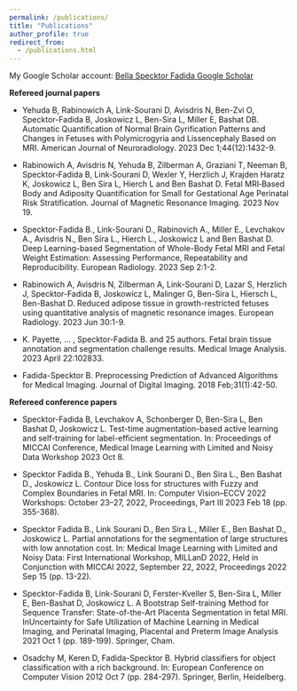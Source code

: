 ```yaml
---
permalink: /publications/
title: "Publications"
author_profile: true
redirect_from: 
  - /publications.html
---
```


My Google Scholar account: [Bella Specktor Fadida Google Scholar](https://scholar.google.com/citations?user=SFoiA_wAAAAJ&hl=en&oi=ao)

**Refereed journal papers**
- Yehuda B, Rabinowich A, Link-Sourani D, Avisdris N, Ben-Zvi O, Specktor-Fadida B, Joskowicz L, Ben-Sira L, Miller E, Bashat DB. Automatic Quantification of Normal Brain Gyrification Patterns and Changes in Fetuses with Polymicrogyria and Lissencephaly Based on MRI. American Journal of Neuroradiology. 2023 Dec 1;44(12):1432-9. 

- Rabinowich A, Avisdris N, Yehuda B, Zilberman A, Graziani T, Neeman B, Specktor‐Fadida B, Link‐Sourani D, Wexler Y, Herzlich J, Krajden Haratz K, Joskowicz L, Ben Sira L, Hierch L and Ben Bashat D. Fetal MRI‐Based Body and Adiposity Quantification for Small for Gestational Age Perinatal Risk Stratification. Journal of Magnetic Resonance Imaging. 2023 Nov 19. 

- Specktor-Fadida B., Link-Sourani D., Rabinovich A., Miller E., Levchakov A., Avisdris N., Ben Sira L., Hierch L., Joskowicz L and Ben Bashat D. Deep Learning-based Segmentation of Whole-Body Fetal MRI and Fetal Weight Estimation: Assessing Performance, Repeatability and Reproducibility. European Radiology. 2023 Sep 2:1-2.

- Rabinowich A, Avisdris N, Zilberman A, Link-Sourani D, Lazar S, Herzlich J, Specktor-Fadida B, Joskowicz L, Malinger G, Ben-Sira L, Hiersch L, Ben-Bashat D. Reduced adipose tissue in growth-restricted fetuses using quantitative analysis of magnetic resonance images. European Radiology. 2023 Jun 30:1-9.

-  K. Payette, ... , Specktor-Fadida B. and 25 authors. Fetal brain tissue annotation and segmentation challenge results. Medical Image Analysis. 2023 April 22:102833.

- Fadida-Specktor B. Preprocessing Prediction of Advanced Algorithms for Medical Imaging. Journal of Digital Imaging. 2018 Feb;31(1):42-50.

**Refereed conference papers**
- Specktor-Fadida B, Levchakov A, Schonberger D, Ben-Sira L, Ben Bashat D, Joskowicz L. Test-time augmentation-based active learning and self-training for label-efficient segmentation. In: Proceedings of MICCAI Conference, Medical Image Learning with Limited and Noisy Data Workshop 2023 Oct 8. 

- Specktor Fadida B., Yehuda B., Link Sourani D., Ben Sira L., Ben Bashat D., Joskowicz L. Contour Dice loss for structures with Fuzzy and Complex Boundaries in Fetal MRI. In: Computer Vision–ECCV 2022 Workshops: October 23–27, 2022, Proceedings, Part III 2023 Feb 18 (pp. 355-368).

- Specktor Fadida B., Link Sourani D., Ben Sira L., Miller E., Ben Bashat D., Joskowicz L. Partial annotations for the segmentation of large structures with low annotation cost. In: Medical Image Learning with Limited and Noisy Data: First International Workshop, MILLanD 2022, Held in Conjunction with MICCAI 2022, September 22, 2022, Proceedings 2022 Sep 15 (pp. 13-22).

- Specktor-Fadida B, Link-Sourani D, Ferster-Kveller S, Ben-Sira L, Miller E, Ben-Bashat D, Joskowicz L. A Bootstrap Self-training Method for Sequence Transfer: State-of-the-Art Placenta Segmentation in fetal MRI. InUncertainty for Safe Utilization of Machine Learning in Medical Imaging, and Perinatal Imaging, Placental and Preterm Image Analysis 2021 Oct 1 (pp. 189-199). Springer, Cham.

- Osadchy M, Keren D, Fadida-Specktor B. Hybrid classifiers for object classification with a rich background. In: European Conference on Computer Vision 2012 Oct 7 (pp. 284-297). Springer, Berlin, Heidelberg.
